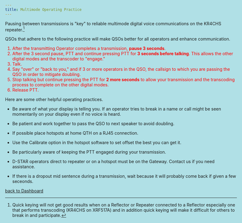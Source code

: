 ```yaml
---
title: Multimode Operating Practice
---
```


<body style="background-color:powderblue;">
<style>
body {
      margin: 0 auto;
      max-width: 100em;
      padding-left: 100px;
      padding-right: 100px;
      padding-top: 50px;
      padding-bottom: 50px;
      hyphens: auto;
      overflow-wrap: break-word;
      text-rendering: optimizeLegibility;
      font-kerning: normal;
    }
</style>


Pausing between transmissions is "key" to reliable multimode digital voice communications on the KR4CHS repeater.[^1]  

QSOs that adhere to the following practice will make QSOs better for all operators and enhance communication.

<ol style="color:#FF0000" type="1">
<li>After the transmitting Operator completes a transmission,
<strong>pause 3 seconds</strong>.</li>
<li>After the 3 second pause, PTT and continue pressing PTT for
<strong>3 seconds before talking</strong>. This allows the other digital
modes and the transcoder to "engage."</li>
<li>Talk.</li>
<li>Say "over" or "back to you," and if 3 or more operators in the QSO,
the callsign to which you are passing the QSO in order to mitigate
doubling.</li>
<li>Stop talking but continue pressing the PTT for <strong>2 more
seconds</strong> to allow your transmission and the transcoding process
to complete on the other digital modes.</li>
<li>Release PTT.</li>
</ol>

Here are some other helpful operating practices.

- Be aware of what your display is telling you.  If an operator tries to break in a name or call might be seen momentarily on your display even if no voice is heard.

- Be patient and work together to pass the QSO to next speaker to avoid doubling.

- If possible place hotspots at home QTH on a RJ45 connection.

- Use the Calibrate option in the hotspot software to set offset the best you can get it.

- Be particularly aware of keeping the PTT engaged during your transmission. 

- D-STAR operators direct to repeater or on a hotspot must be on the Gateway. Contact us if you need assistance.

- If there is a dropout mid sentence during a transmission, wait because it will probably come back if given a few seceonds.

[back to Dashboard](http://xlx517.radiosc.net/index.php)


[^1]: Quick keying will not get good results when on a Reflector or Repeater connected to a Reflector especially one that performs transcoding (KR4CHS on XRF517A) and in addition quick keying will make it difficult for others to break in and participate.